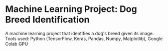 # Machine Learning Project: Dog Breed Identification
A machine learning project that identifies a dog's breed given its image. Tools used: Python (TensorFlow, Keras, Pandas, Numpy, Matplotlib), Google Colab GPU
